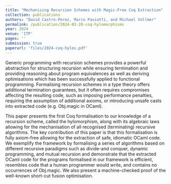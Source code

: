 ```yaml
---
title: "Mechanising Recursion Schemes with Magic-Free Coq Extraction"
collection: publications
authors: "David Castro-Perez, Marco Paviotti, and Michael Vollmer"
permalink: /publication/2024-03-20-coq-hylomorphisms
year: 2024
venue: 'ITP'
pages: ''
submission: true
paperurl: 'files/2024-coq-hylos.pdf'
---
```


Generic programming with recursion schemes provides a powerful abstraction for
structuring recursion while ensuring termination and providing reasoning about
program equivalences as well as deriving optimisations which has been
successfully applied to functional programming. Formalising recursion schemes
in a type theory offers additional termination guarantees, but it often
requires compromises affecting the resulting code, such as imposing performance
penalties, requiring the assumption of additional axioms, or introducing unsafe
casts into extracted code (e.g. Obj.magic in OCaml).

This paper presents the first Coq formalisation to our knowledge of a recursion
scheme, called the hylomorphism, along with its algebraic laws allowing for the
mechanisation of all recognised (terminating) recursive algorithms. The key
contribution of this paper is that this formalisation is fully axiom-free
allowing for the extraction of safe, idiomatic OCaml code. We exemplify the
framework by formalising a series of algorithms based on different recursive
paradigms such as divide-and conquer, dynamic programming, and mutual recursion
and demonstrate that the extracted OCaml code for the programs formalised in
our framework is efficient, resembles code that a human programmer would write,
and contains no occurrences of Obj.magic.  We also present a machine-checked
proof of the well-known short-cut fusion optimisation.

